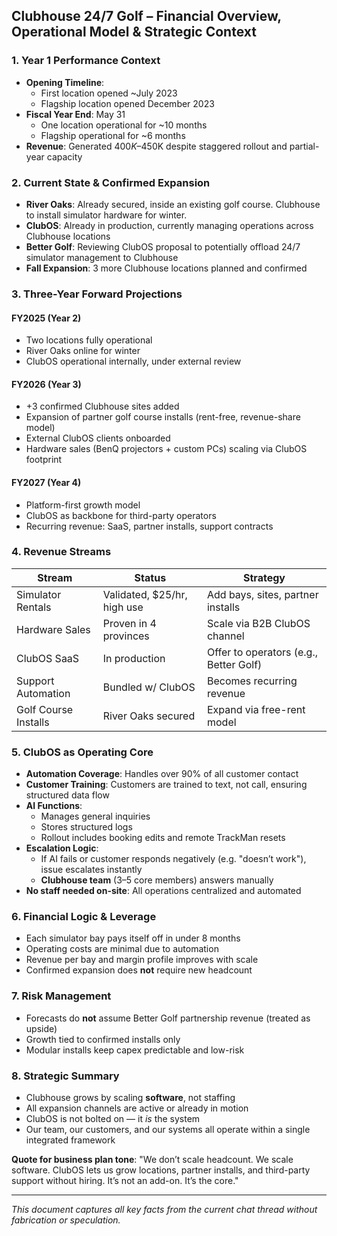 ## Clubhouse 24/7 Golf – Financial Overview, Operational Model & Strategic Context

### 1. Year 1 Performance Context
- **Opening Timeline**:
  - First location opened ~July 2023
  - Flagship location opened December 2023
- **Fiscal Year End**: May 31
  - One location operational for ~10 months
  - Flagship operational for ~6 months
- **Revenue**: Generated $400K–$450K despite staggered rollout and partial-year capacity

### 2. Current State & Confirmed Expansion
- **River Oaks**: Already secured, inside an existing golf course. Clubhouse to install simulator hardware for winter.
- **ClubOS**: Already in production, currently managing operations across Clubhouse locations
- **Better Golf**: Reviewing ClubOS proposal to potentially offload 24/7 simulator management to Clubhouse
- **Fall Expansion**: 3 more Clubhouse locations planned and confirmed

### 3. Three-Year Forward Projections

#### FY2025 (Year 2)
- Two locations fully operational
- River Oaks online for winter
- ClubOS operational internally, under external review

#### FY2026 (Year 3)
- +3 confirmed Clubhouse sites added
- Expansion of partner golf course installs (rent-free, revenue-share model)
- External ClubOS clients onboarded
- Hardware sales (BenQ projectors + custom PCs) scaling via ClubOS footprint

#### FY2027 (Year 4)
- Platform-first growth model
- ClubOS as backbone for third-party operators
- Recurring revenue: SaaS, partner installs, support contracts

### 4. Revenue Streams
| Stream                     | Status                         | Strategy                              |
|---------------------------|--------------------------------|----------------------------------------|
| Simulator Rentals         | Validated, $25/hr, high use    | Add bays, sites, partner installs      |
| Hardware Sales            | Proven in 4 provinces           | Scale via B2B ClubOS channel           |
| ClubOS SaaS               | In production                   | Offer to operators (e.g., Better Golf) |
| Support Automation        | Bundled w/ ClubOS               | Becomes recurring revenue              |
| Golf Course Installs      | River Oaks secured              | Expand via free-rent model             |

### 5. ClubOS as Operating Core
- **Automation Coverage**: Handles over 90% of all customer contact
- **Customer Training**: Customers are trained to text, not call, ensuring structured data flow
- **AI Functions**:
  - Manages general inquiries
  - Stores structured logs
  - Rollout includes booking edits and remote TrackMan resets
- **Escalation Logic**:
  - If AI fails or customer responds negatively (e.g. "doesn’t work"), issue escalates instantly
  - **Clubhouse team** (3–5 core members) answers manually
- **No staff needed on-site**: All operations centralized and automated

### 6. Financial Logic & Leverage
- Each simulator bay pays itself off in under 8 months
- Operating costs are minimal due to automation
- Revenue per bay and margin profile improves with scale
- Confirmed expansion does **not** require new headcount

### 7. Risk Management
- Forecasts do **not** assume Better Golf partnership revenue (treated as upside)
- Growth tied to confirmed installs only
- Modular installs keep capex predictable and low-risk

### 8. Strategic Summary
- Clubhouse grows by scaling **software**, not staffing
- All expansion channels are active or already in motion
- ClubOS is not bolted on — it *is* the system
- Our team, our customers, and our systems all operate within a single integrated framework

**Quote for business plan tone**:
"We don’t scale headcount. We scale software. ClubOS lets us grow locations, partner installs, and third-party support without hiring. It’s not an add-on. It’s the core."

---

*This document captures all key facts from the current chat thread without fabrication or speculation.*

